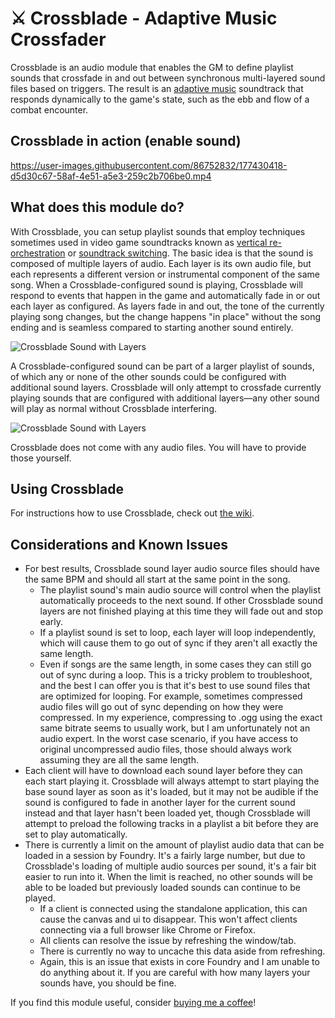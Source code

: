 # ⚔ Crossblade - Adaptive Music Crossfader
Crossblade is an audio module that enables the GM to define playlist sounds that crossfade in and out between synchronous multi-layered sound files based on triggers. The result is an [adaptive music](https://en.wikipedia.org/wiki/Adaptive_music) soundtrack that responds dynamically to the game's state, such as the ebb and flow of a combat encounter.

## Crossblade in action (enable sound)

https://user-images.githubusercontent.com/86752832/177430418-d5d30c67-58af-4e51-a5e3-259c2b706be0.mp4

## What does this module do?
With Crossblade, you can setup playlist sounds that employ techniques sometimes used in video game soundtracks known as [vertical re-orchestration](https://en.wikipedia.org/wiki/Adaptive_music#Horizontal_and_vertical_techniques) or [soundtrack switching](https://en.wikipedia.org/wiki/Adaptive_music#Soundtrack_switching). The basic idea is that the sound is composed of multiple layers of audio. Each layer is its own audio file, but each represents a different version or instrumental component of the same song. When a Crossblade-configured sound is playing, Crossblade will respond to events that happen in the game and automatically fade in or out each layer as configured. As layers fade in and out, the tone of the currently playing song changes, but the change happens "in place" without the song ending and is seamless compared to starting another sound entirely.

![Crossblade Sound with Layers](https://github.com/Elemental-Re/crossblade/blob/main/project_assets/readme/Sound%20Diagram.webp?raw=true "Crossblade Sound with Layers")

A Crossblade-configured sound can be part of a larger playlist of sounds, of which any or none of the other sounds could be configured with additional sound layers. Crossblade will only attempt to crossfade currently playing sounds that are configured with additional layers—any other sound will play as normal without Crossblade interfering.

![Crossblade Sound with Layers](https://github.com/Elemental-Re/crossblade/blob/main/project_assets/readme/Playlist%20Diagram.webp?raw=true "Playlist with Mixed Sounds")

Crossblade does not come with any audio files. You will have to provide those yourself.

## Using Crossblade
For instructions how to use Crossblade, check out [the wiki](https://github.com/Elemental-Re/crossblade/wiki).

## Considerations and Known Issues
* For best results, Crossblade sound layer audio source files should have the same BPM and should all start at the same point in the song.
    * The playlist sound's main audio source will control when the playlist automatically proceeds to the next sound. If other Crossblade sound layers are not finished playing at this time they will fade out and stop early.
    * If a playlist sound is set to loop, each layer will loop independently, which will cause them to go out of sync if they aren't all exactly the same length.
    * Even if songs are the same length, in some cases they can still go out of sync during a loop. This is a tricky problem to troubleshoot, and the best I can offer you is that it's best to use sound files that are optimized for looping. For example, sometimes compressed audio files will go out of sync depending on how they were compressed. In my experience, compressing to .ogg using the exact same bitrate seems to usually work, but I am unfortunately not an audio expert. In the worst case scenario, if you have access to original uncompressed audio files, those should always work assuming they are all the same length.
* Each client will have to download each sound layer before they can each start playing it. Crossblade will always attempt to start playing the base sound layer as soon as it's loaded, but it may not be audible if the sound is configured to fade in another layer for the current sound instead and that layer hasn't been loaded yet, though Crossblade will attempt to preload the following tracks in a playlist a bit before they are set to play automatically.
* There is currently a limit on the amount of playlist audio data that can be loaded in a session by Foundry. It's a fairly large number, but due to Crossblade's loading of multiple audio sources per sound, it's a fair bit easier to run into it. When the limit is reached, no other sounds will be able to be loaded but previously loaded sounds can continue to be played.
     * If a client is connected using the standalone application, this can cause the canvas and ui to disappear. This won't affect clients connecting via a full browser like Chrome or Firefox.
     * All clients can resolve the issue by refreshing the window/tab.
     * There is currently no way to uncache this data aside from refreshing.
     * Again, this is an issue that exists in core Foundry and I am unable to do anything about it. If you are careful with how many layers your sounds have, you should be fine.

If you find this module useful, consider [buying me a coffee](https://ko-fi.com/element_re "Buy me a coffee!")!

